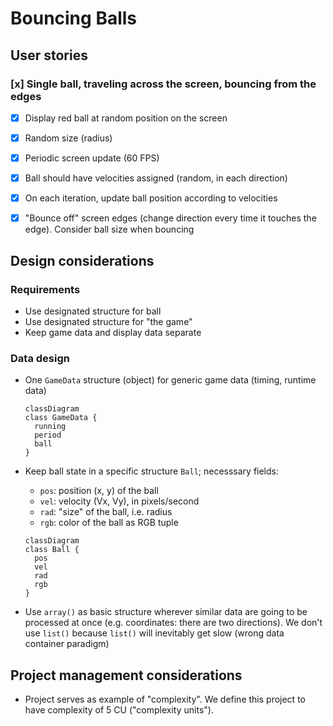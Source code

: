 # Bouncing Balls

## User stories

### [x] Single ball, traveling across the screen, bouncing from the edges
- [x] Display red ball at random position on the screen
- [x] Random size (radius)
- [x] Periodic screen update (60 FPS)
- [x] Ball should have velocities assigned (random,
  in each direction)
- [x] On each iteration, update ball position according to
  velocities
- [x] "Bounce off" screen edges (change direction every time
  it touches the edge). Consider ball size when bouncing


## Design considerations

### Requirements
- Use designated structure for ball
- Use designated structure for "the game"
- Keep game data and display data separate

### Data design
- One `GameData` structure (object) for generic game data
  (timing, runtime data)
  ```mermaid
  classDiagram
  class GameData {
    running
    period
    ball
  }
  ```

- Keep ball state in a specific structure `Ball`; necesssary
  fields:
  - `pos`: position (x, y) of the ball
  - `vel`: velocity (Vx, Vy), in pixels/second
  - `rad`: "size" of the ball, i.e. radius
  - `rgb`: color of the ball as RGB tuple
  ```mermaid
  classDiagram
  class Ball {
    pos
    vel
    rad
    rgb
  }
  ```

- Use `array()` as basic structure wherever similar data
  are going to be processed at once (e.g. coordinates: there
  are two directions).
  We don't use `list()` because `list()` will inevitably get
  slow (wrong data container paradigm)


## Project management considerations

- Project serves as example of "complexity".
  We define this project to have complexity of 5 CU
  ("complexity units").
